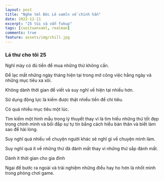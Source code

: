```yaml
---
layout: post
title: "Nghe tml Đức Lê xamln về chính hắn"
date: 2022-12-11
excerpt: "25 tủi và vẫn fukup"
tags: [cuoituanxaml, realman]
comments: true
feature: assets/img/chill.jpg
---
```


### Lá thư cho tôi 25

Nghĩ mày có đủ tiền để mua những thứ không cần.

Để lạc mất những ngày tháng hiện tại trong mớ công việc hằng ngày và những mục tiêu xa xôi. 

Không dành thời gian để viết và suy nghĩ về hiện tại nhiều hơn.

Sử dụng động lực là kiếm được thật nhiều tiền để chi tiêu.

Có quá nhiều mục tiêu một lúc.

Tìm kiếm một hình mẫu trong lý thuyết thay vì là tìm hiểu những thứ tốt đẹp trong chính mình và bồi đắp sự tự tin bằng cách hiểu bản thân và biết làm sao để hài lòng.

Suy nghĩ quá nhiều về chuyện người khác sẽ nghĩ gì về chuyện mình làm.

Suy nghĩ quá ít về những thứ đã đánh mất thay vì những thứ sắp đánh mất.

Dành ít thời gian cho gia đình

Ngại để bước ra ngoài và trải nghiệm những điều hay ho hơn là nhốt mình trong phòng chơi game.